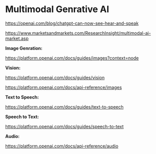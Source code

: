 # Multimodal Genrative AI

https://openai.com/blog/chatgpt-can-now-see-hear-and-speak


https://www.marketsandmarkets.com/ResearchInsight/multimodal-ai-market.asp

**Image Genration:**

https://platform.openai.com/docs/guides/images?context=node

**Vision:**

https://platform.openai.com/docs/guides/vision

https://platform.openai.com/docs/api-reference/images

**Text to Speech:**

https://platform.openai.com/docs/guides/text-to-speech

**Speech to Text:**

https://platform.openai.com/docs/guides/speech-to-text

**Audio:**

https://platform.openai.com/docs/api-reference/audio